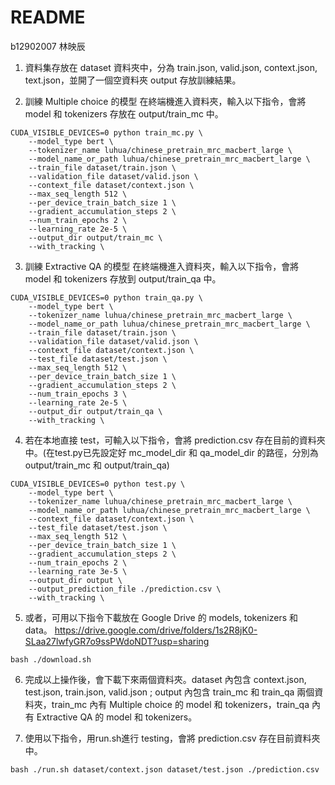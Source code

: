 # README

b12902007 林映辰
1. 資料集存放在 dataset 資料夾中，分為 train.json, valid.json, context.json, text.json，並開了一個空資料夾 output 存放訓練結果。

2. 訓練 Multiple choice 的模型
在終端機進入資料夾，輸入以下指令，會將 model 和 tokenizers 存放在 output/train_mc 中。
```
CUDA_VISIBLE_DEVICES=0 python train_mc.py \
    --model_type bert \
    --tokenizer_name luhua/chinese_pretrain_mrc_macbert_large \
    --model_name_or_path luhua/chinese_pretrain_mrc_macbert_large \
    --train_file dataset/train.json \
    --validation_file dataset/valid.json \
    --context_file dataset/context.json \
    --max_seq_length 512 \
    --per_device_train_batch_size 1 \
    --gradient_accumulation_steps 2 \
    --num_train_epochs 2 \
    --learning_rate 2e-5 \
    --output_dir output/train_mc \
    --with_tracking \
```

3. 訓練 Extractive QA 的模型
在終端機進入資料夾，輸入以下指令，會將 model 和 tokenizers 存放到 output/train_qa 中。
```
CUDA_VISIBLE_DEVICES=0 python train_qa.py \
    --model_type bert \
    --tokenizer_name luhua/chinese_pretrain_mrc_macbert_large \
    --model_name_or_path luhua/chinese_pretrain_mrc_macbert_large \
    --train_file dataset/train.json \
    --validation_file dataset/valid.json \
    --context_file dataset/context.json \
    --test_file dataset/test.json \
    --max_seq_length 512 \
    --per_device_train_batch_size 1 \
    --gradient_accumulation_steps 2 \
    --num_train_epochs 3 \
    --learning_rate 2e-5 \
    --output_dir output/train_qa \
    --with_tracking \
```

4. 若在本地直接 test，可輸入以下指令，會將 prediction.csv 存在目前的資料夾中。(在test.py已先設定好 mc_model_dir 和 qa_model_dir 的路徑，分別為 output/train_mc 和 output/train_qa)
```
CUDA_VISIBLE_DEVICES=0 python test.py \
    --model_type bert \
    --tokenizer_name luhua/chinese_pretrain_mrc_macbert_large \
    --model_name_or_path luhua/chinese_pretrain_mrc_macbert_large \
    --context_file dataset/context.json \
    --test_file dataset/test.json \
    --max_seq_length 512 \
    --per_device_train_batch_size 1 \
    --gradient_accumulation_steps 2 \
    --num_train_epochs 2 \
    --learning_rate 3e-5 \
    --output_dir output \
    --output_prediction_file ./prediction.csv \
    --with_tracking \
```

5. 或者，可用以下指令下載放在 Google Drive 的 models, tokenizers 和 data。
https://drive.google.com/drive/folders/1s2R8jK0-SLaa27lwfyGR7o9ssPWdoNDT?usp=sharing
```
bash ./download.sh
```

6. 完成以上操作後，會下載下來兩個資料夾。dataset 內包含 context.json, test.json, train.json, valid.json ; output 內包含 train_mc 和 train_qa 兩個資料夾，train_mc 內有 Multiple choice 的 model 和 tokenizers，train_qa 內有 Extractive QA 的 model 和 tokenizers。

7. 使用以下指令，用run.sh進行 testing，會將 prediction.csv 存在目前資料夾中。
```
bash ./run.sh dataset/context.json dataset/test.json ./prediction.csv
```
